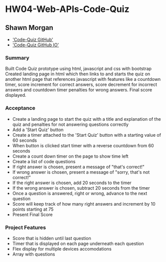 # HW04-Web-APIs-Code-Quiz
## Shawn Morgan

* ['Code-Quiz GitHub'](https://github.com/Shawn-Morgan/HW04-Web-APIs-Code-Quiz)
* ['Code-Quiz GitHub IO'](https://shawn-morgan.github.io/HW04-Web-APIs-Code-Quiz/)

### Summary
Built Code Quiz prototype using html, javascript and css with bootstrap
Created landing page in html which then links to and starts the quiz on another html page that references javascript with features like a countdown timer, score increment for correct answers, score decrement for incorrect answers and countdown timer penalties for wrong answers. Final score displayed.

### Acceptance 

* Create a landing page to start the quiz with a title and explanation of the quiz and penalties for not answering questions correctly
* Add a 'Start Quiz' button
* Create a timer attached to the 'Start Quiz' button with a starting value of 60 seconds
* When button is clicked start timer with a reverse countdown from 60 seconds
* Create a count down timer on the page to show time left
* Create a list of code questions
* If right answer is chosen, present a message of "that's correct!"
* If wrong answer is chosen, present a message of "sorry, that's not correct!"
* If the right answer is chosen, add 20 seconds to the timer
* If the wrong answer is chosen, subtract 20 seconds from the timer
* Once a question is answered, right or wrong, advance to the next question
* Score will keep track of how many right answers and increment by 10 points starting at 75
* Present Final Score

### Project Features
* Score that is hidden until last question
* Timer that is displayed on each page underneath each question
* Flex display for multiple devices accomodations
* Array with questions

